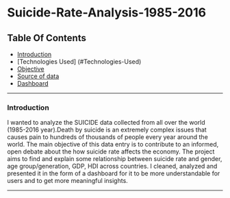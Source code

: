 # Suicide-Rate-Analysis-1985-2016

## Table Of Contents

 * [Introduction](#Introduction)
 * [Technologies Used] (#Technologies-Used)
 * [Objective](#Objective)
 * [Source of data](#Source-of-data)
 * [Dashboard](#Dashboard)
 
 _____________________________________________________________________
 
 ### Introduction
 
I wanted to analyze the SUICIDE data collected from all over the world (1985-2016 year).Death by suicide is an extremely complex issues that causes pain to hundreds of thousands of people every year around the world. The main objective of this data entry is to contribute to an informed, open debate about the how suicide rate affects the economy. The project aims to find and explain some relationship between suicide rate and gender, age group/generation, GDP, HDI across countries. I cleaned, analyzed and presented it in the form of a dashboard for it to be more understandable for users and to get more meaningful insights.
_______________________________________________________________________
